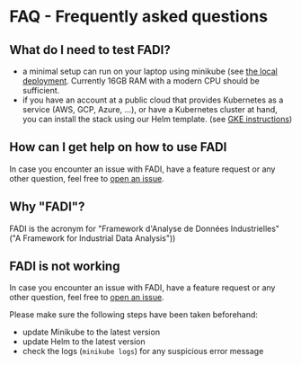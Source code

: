 FAQ - Frequently asked questions
==========

## What do I need to test FADI?

* a minimal setup can run on your laptop using minikube (see [the local deployment](https://github.com/cetic/fadi#02-local-deployment). Currently 16GB RAM with a modern CPU should be sufficient.
* if you have an account at a public cloud that provides Kubernetes as a service (AWS, GCP, Azure, ...), or have a Kubernetes cluster at hand, you can install the stack using our Helm template. (see [GKE instructions](https://github.com/cetic/fadi#04-deployment-on-gke))

## How can I get help on how to use FADI

In case you encounter an issue with FADI, have a feature request or any other question, feel free to [open an issue](https://github.com/cetic/fadi/issues/new/choose).

## Why "FADI"?

FADI is the acronym for "Framework d'Analyse de Données Industrielles" ("A Framework for Industrial Data Analysis"))

## FADI is not working

In case you encounter an issue with FADI, have a feature request or any other question, feel free to [open an issue](https://github.com/cetic/fadi/issues/new/choose).

Please make sure the following steps have been taken beforehand:

* update Minikube to the latest version
* update Helm to the latest version
* check the logs (`minikube logs`) for any suspicious error message

